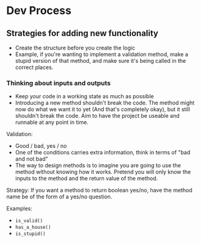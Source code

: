 Dev Process
===========

Strategies for adding new functionality
---------------------------------------

* Create the structure before you create the logic
* Example, if you're wanting to implement a validation method,
  make a stupid version of that method, and make sure it's being called in the correct places.
  
### Thinking about inputs and outputs

* Keep your code in a working state as much as possible
* Introducing a new method shouldn't break the code. The method might now do what
  we want it to yet (And that's completely okay), but it still shouldn't break the code.
  Aim to have the project be useable and runnable at any point in time.
  
Validation:

  * Good / bad, yes / no
  * One of the conditions carries extra information, think in terms of "bad and not bad"
  * The way to design methods is to imagine you are going to use the method without
    knowing how it works. Pretend you will only know the inputs to the method and the
    return value of the method.
    
Strategy: If you want a method to return boolean yes/no, have the method name be of the
form of a yes/no question.

Examples:

  * `is_valid()`
  * `has_a_house()`
  * `is_stupid()`
